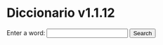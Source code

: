 # Diccionario v1.1.12

<form id="dictionaryForm" onsubmit ="fetchDefinition(event)">
        <label for="word">Enter a word:</label>
        <input type="text" id="word" name="word" required>
        <button type="submit">Search</button>
</form>
<div id="definition"></div>

<script src="https://cdnjs.cloudflare.com/ajax/libs/PapaParse/5.3.0/papaparse.min.js" > </script>

